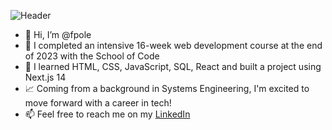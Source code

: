 ![Header](https://github.com/fpole/fpole/assets/137444215/482a79ae-a6db-4b9f-aaf0-e5f538a7279c)
- 👋 Hi, I’m @fpole
- 🌱 I completed an intensive 16-week web development course at the end of 2023 with the School of Code
- 🤖 I learned HTML, CSS, JavaScript, SQL, React and built a project using Next.js 14
- 📈 Coming from a background in Systems Engineering, I'm excited to move forward with a career in tech!
- 📫 Feel free to reach me on my [LinkedIn](https://www.linkedin.com/in/fred-pole-7b8a66105/)

<!---
fpole/fpole is a ✨ special ✨ repository because its `README.md` (this file) appears on your GitHub profile.
You can click the Preview link to take a look at your changes.
--->
